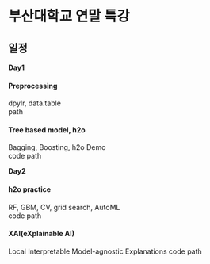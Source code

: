 # 부산대학교 연말 특강


일정  
------------  
**Day1**   
#### Preprocessing  
dpylr, data.table  
 path  

#### Tree based model, h2o  
Bagging, Boosting, h2o Demo  
code path  

**Day2**   
#### h2o practice  
RF, GBM, CV, grid search, AutoML  
code path  

#### XAI(eXplainable AI)
Local Interpretable Model-agnostic Explanations
code path  
